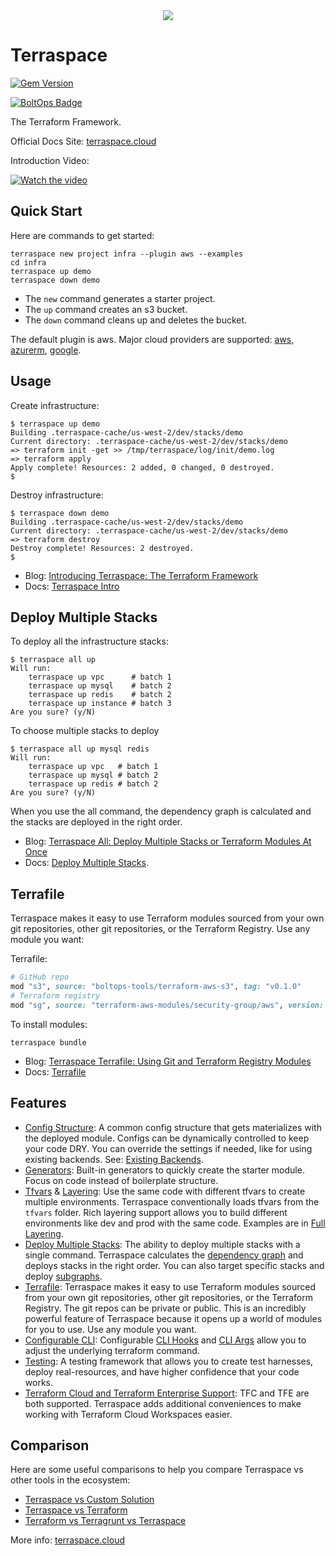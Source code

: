<div align="center">
  <a href="https://terraspace.cloud"><img src="https://img.boltops.com/boltops/logos/terraspace-dark-v2.png" /></a>
</div>

# Terraspace

[![Gem Version](https://badge.fury.io/rb/terraspace.png)](http://badge.fury.io/rb/terraspace)

[![BoltOps Badge](https://img.boltops.com/boltops/badges/boltops-badge.png)](https://www.boltops.com)

The Terraform Framework.

Official Docs Site: [terraspace.cloud](https://terraspace.cloud)

Introduction Video:

[![Watch the video](https://img.boltops.com/boltops/tools/terraspace/terraspace-youtube.png)](https://www.youtube.com/watch?v=O87t5q22YNc)

## Quick Start

Here are commands to get started:

    terraspace new project infra --plugin aws --examples
    cd infra
    terraspace up demo
    terraspace down demo

* The `new` command generates a starter project.
* The `up` command creates an s3 bucket.
* The `down` command cleans up and deletes the bucket.

The default plugin is aws. Major cloud providers are supported: [aws](https://terraspace.cloud/docs/learn/aws/), [azurerm](https://terraspace.cloud/docs/learn/azure/), [google](https://terraspace.cloud/docs/learn/gcp/).

## Usage

Create infrastructure:

    $ terraspace up demo
    Building .terraspace-cache/us-west-2/dev/stacks/demo
    Current directory: .terraspace-cache/us-west-2/dev/stacks/demo
    => terraform init -get >> /tmp/terraspace/log/init/demo.log
    => terraform apply
    Apply complete! Resources: 2 added, 0 changed, 0 destroyed.
    $

Destroy infrastructure:

    $ terraspace down demo
    Building .terraspace-cache/us-west-2/dev/stacks/demo
    Current directory: .terraspace-cache/us-west-2/dev/stacks/demo
    => terraform destroy
    Destroy complete! Resources: 2 destroyed.
    $

* Blog: [Introducing Terraspace: The Terraform Framework](https://blog.boltops.com/2020/08/22/introducing-terraspace-the-terraform-framework)
* Docs: [Terraspace Intro](https://terraspace.cloud/docs/intro/)

## Deploy Multiple Stacks

To deploy all the infrastructure stacks:

    $ terraspace all up
    Will run:
        terraspace up vpc      # batch 1
        terraspace up mysql    # batch 2
        terraspace up redis    # batch 2
        terraspace up instance # batch 3
    Are you sure? (y/N)

To choose multiple stacks to deploy

    $ terraspace all up mysql redis
    Will run:
        terraspace up vpc   # batch 1
        terraspace up mysql # batch 2
        terraspace up redis # batch 2
    Are you sure? (y/N)

When you use the all command, the dependency graph is calculated and the stacks are deployed in the right order.

* Blog: [Terraspace All: Deploy Multiple Stacks or Terraform Modules At Once](https://blog.boltops.com/2020/09/19/terraspace-all-deploy-multiple-stacks-at-once)
* Docs: [Deploy Multiple Stacks](https://terraspace.cloud/docs/intro/deploy-all/).

## Terrafile

Terraspace makes it easy to use Terraform modules sourced from your own git repositories, other git repositories, or the Terraform Registry. Use any module you want:

Terrafile:

```ruby
# GitHub repo
mod "s3", source: "boltops-tools/terraform-aws-s3", tag: "v0.1.0"
# Terraform registry
mod "sg", source: "terraform-aws-modules/security-group/aws", version: "3.10.0"
```

To install modules:

    terraspace bundle

* Blog: [Terraspace Terrafile: Using Git and Terraform Registry Modules](https://blog.boltops.com/2020/10/18/terraspace-terrafile-using-git-repos-and-terraform-registry-modules)
* Docs: [Terrafile](https://terraspace.cloud/docs/terrafile/)

## Features

* [Config Structure](https://terraspace.cloud/docs/config/): A common config structure that gets materializes with the deployed module. Configs can be dynamically controlled to keep your code DRY. You can override the settings if needed, like for using existing backends. See: [Existing Backends](https://terraspace.cloud/docs/state/existing/).
* [Generators](https://terraspace.cloud/docs/generators/): Built-in generators to quickly create the starter module. Focus on code instead of boilerplate structure.
* [Tfvars](https://terraspace.cloud/docs/tfvars/) & [Layering](https://terraspace.cloud/docs/tfvars/layering/): Use the same code with different tfvars to create multiple environments. Terraspace conventionally loads tfvars from the `tfvars` folder. Rich layering support allows you to build different environments like dev and prod with the same code.  Examples are in [Full Layering](https://terraspace.cloud/docs/tfvars/full-layering/).
* [Deploy Multiple Stacks](https://terraspace.cloud/docs/intro/deploy-all/): The ability to deploy multiple stacks with a single command. Terraspace calculates the [dependency graph](https://terraspace.cloud/docs/dependencies/) and deploys stacks in the right order. You can also target specific stacks and deploy [subgraphs](https://terraspace.cloud/docs/dependencies/subgraphs/).
* [Terrafile](https://terraspace.cloud/docs/terrafile/): Terraspace makes it easy to use Terraform modules sourced from your own git repositories, other git repositories, or the Terraform Registry. The git repos can be private or public. This is an incredibly powerful feature of Terraspace because it opens up a world of modules for you to use.  Use any module you want.
* [Configurable CLI](https://terraspace.cloud/docs/config/args/): Configurable [CLI Hooks](https://terraspace.cloud/docs/config/hooks/) and [CLI Args](https://terraspace.cloud/docs/config/args/) allow you to adjust the underlying terraform command.
* [Testing](https://terraspace.cloud/docs/testing/): A testing framework that allows you to create test harnesses, deploy real-resources, and have higher confidence that your code works.
* [Terraform Cloud and Terraform Enterprise Support](https://terraspace.cloud/docs/cloud/): TFC and TFE are both supported. Terraspace adds additional conveniences to make working with Terraform Cloud Workspaces easier.

## Comparison

Here are some useful comparisons to help you compare Terraspace vs other tools in the ecosystem:

* [Terraspace vs Custom Solution](https://terraspace.cloud/docs/vs/custom/)
* [Terraspace vs Terraform](https://terraspace.cloud/docs/vs/terraform/)
* [Terraform vs Terragrunt vs Terraspace](https://blog.boltops.com/2020/09/28/terraform-vs-terragrunt-vs-terraspace)

More info: [terraspace.cloud](https://terraspace.cloud)

